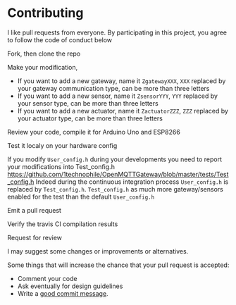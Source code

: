 # Contributing

I like pull requests from everyone. By participating in this project, you
agree to follow the code of conduct below

[code of conduct]: https://github.com/1technophile/OpenMQTTGateway/blob/master/CODE_OF_CONDUCT.md

Fork, then clone the repo

Make your modification,
* If you want to add a new gateway, name it `ZgatewayXXX`, `XXX` replaced by your gateway communication type, can be more than three letters
* If you want to add a new sensor, name it `ZsensorYYY`, `YYY` replaced by your sensor type, can be more than three letters
* If you want to add a new actuator, name it `ZactuatorZZZ`, `ZZZ` replaced by your actuator type, can be more than three letters

Review your code, compile it for Arduino Uno and ESP8266

Test it localy on your hardware config

If you modify `User_config.h` during your developments you need to report your modifications into Test_config.h
https://github.com/1technophile/OpenMQTTGateway/blob/master/tests/Test_config.h 
Indeed during the continuous integration process `User_config.h` is replaced by `Test_config.h`. 
`Test_config.h` as much more gateway/sensors enabled for the test than the default `User_config.h`

Emit a pull request

Verify the travis CI compilation results

Request for review

I may suggest some changes or improvements or alternatives.

Some things that will increase the chance that your pull request is accepted:
* Comment your code
* Ask eventually for design guidelines
* Write a [good commit message][commit].

[commit]: http://tbaggery.com/2008/04/19/a-note-about-git-commit-messages.html
